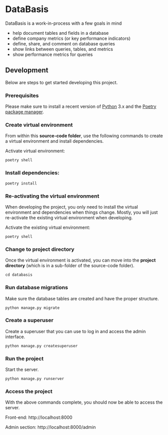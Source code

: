 # DataBasis
DataBasis is a work-in-process with a few goals in mind

- help document tables and fields in a database
- define company metrics (or key performance indicators)
- define, share, and comment on database queries
- show links between queries, tables, and metrics
- show performance metrics for queries

## Development
Below are steps to get started developing this project.

### Prerequisites
Please make sure to install a recent version of [Python](https://www.python.org/) 3.x and the [Poetry package manager](https://python-poetry.org/).

### Create virtual environment
From within this **source-code folder**, use the following commands to create a virtual environment and install dependencies.

Activate virtual environment:
```
poetry shell
```

### Install dependencies:
```
poetry install
```

### Re-activating the virtual environment
When developing the project, you only need to install the virtual environment and dependencies when things change. Mostly, you will just re-activate the existing virtual environment when developing.

Activate the existing virtual environment:
```
poetry shell
```

### Change to project directory
Once the virtual environment is activated, you can move into the **project directory** (which is in a sub-folder of the source-code folder).

```
cd databasis
```

### Run database migrations
Make sure the database tables are created and have the proper structure.

```
python manage.py migrate
```

### Create a superuser
Create a superuser that you can use to log in and access the admin interface.

```
python manage.py createsuperuser
```

### Run the project
Start the server.

```
python manage.py runserver
```

### Access the project
With the above commands complete, you should now be able to access the server.

Front-end:
http://localhost:8000

Admin section:
http://localhost:8000/admin
